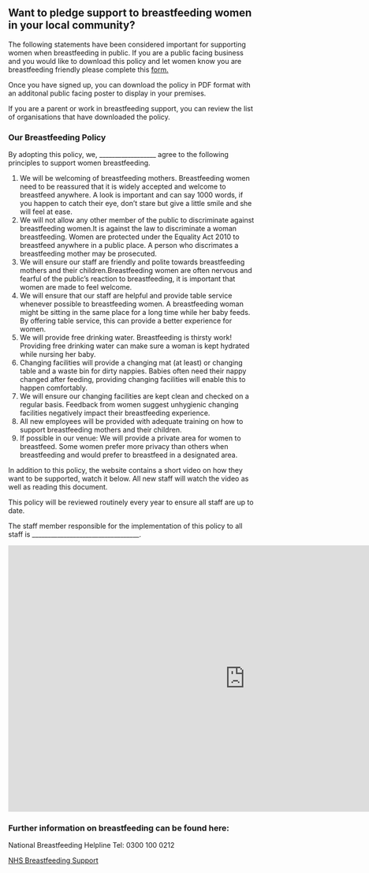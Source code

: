 ## Want to pledge support to breastfeeding women in your local community? 

The following statements have been considered important for supporting women when breastfeeding in public. If you are a public facing business and you would like to download this policy and let women know you are breastfeeding friendly please complete this [form.](https://forms.gle/X2u2upQx652fdqgn7)

Once you have signed up, you can download the policy in PDF format with an additonal public facing poster to display in your premises.

If you are a parent or work in breastfeeding support, you can review the list of organisations that have downloaded the policy.
### Our Breastfeeding Policy 
By adopting this policy, we, __________________ agree to the following principles to support women breastfeeding.
1. We will be welcoming of  breastfeeding mothers. Breastfeeding women need to be reassured that it is widely accepted and welcome to breastfeed anywhere. A look is important and can say 1000 words, if you happen to catch their eye, don’t stare but give a little smile and she will feel at ease.
2. We will not allow any other member of the public to discriminate against breastfeeding women.It is against the law to discriminate a woman breastfeeding. Women are protected under the Equality Act 2010 to breastfeed anywhere in a public place. A person who discrimates a breastfeeding mother may be prosecuted. 
3. We will ensure our staff are friendly and polite towards breastfeeding mothers and their children.Breastfeeding women are often nervous and fearful of the public’s reaction to breastfeeding, it is important that women are made to feel welcome. 
4. We will ensure that our staff are helpful and provide table service whenever possible to breastfeeding women. A breastfeeding woman might be sitting in the same place for a long time while her baby feeds. By offering table service, this can provide a better experience for women.
5. We will provide free drinking water. Breastfeeding is thirsty work! Providing free drinking water can make sure a woman is kept hydrated while nursing her baby. 
6. Changing facilities will provide a changing mat (at least) or changing table and a waste bin for dirty nappies. Babies often need their nappy changed after feeding, providing changing facilities will enable this to happen comfortably.
7. We will ensure our changing facilities are kept clean and checked on a regular basis. Feedback from women suggest unhygienic changing facilities negatively impact their breastfeeding experience.
8. All new employees will be provided with adequate training on how to support breastfeeding mothers and their children.
9. If possible in our venue: We will provide a private area for women to breastfeed.
Some women prefer more privacy than others when breastfeeding and would prefer to breastfeed in a designated area.

In addition to this policy, the website contains a short video on how they want to be supported, watch it below.
All new staff will watch the video as well as reading this document.

This policy will be reviewed routinely every year to ensure all staff are up to date.

The staff member responsible for the implementation of this policy to all staff is __________________________________.

<iframe src="https://spark.adobe.com/video/P7LuopiLrxv5c/embed"  width="960" height="540" frameborder="0" allowfullscreen></iframe>

### Further information on breastfeeding can be found here:

National Breastfeeding Helpline Tel: 0300 100 0212

[NHS Breastfeeding Support](https://www.nhs.uk/conditions/pregnancy-and-baby/breastfeeding-help-support/)
